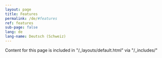 ```yaml
---
layout: page
title: Features
permalink: /de/#features
ref: features
sub-page: false
lang: de
lang-name: Deutsch (Schweiz)
---
```


Content for this page is included in "/_layouts/default.html" via "/_includes/"
